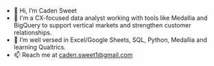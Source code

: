 - 👋 Hi, I’m Caden Sweet
- 👀 I'm a CX-focused data analyst working with tools like Medallia and BigQuery to support vertical markets and strengthen customer relationships.
- 🌱 I’m well versed in Excel/Google Sheets, SQL, Python, Medallia and learning Qualtrics.
- 📫 Reach me at caden.sweet1@gmail.com

<!---
CadenSweet/CadenSweet is a ✨ special ✨ repository because its `README.md` (this file) appears on your GitHub profile.
You can click the Preview link to take a look at your changes.
--->

